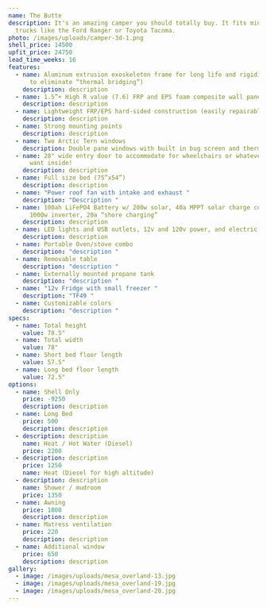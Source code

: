 ```yaml
---
name: The Butte
description: It's an amazing camper you should totally buy. It fits midsize
  trucks like the Ford Ranger or Toyota Tacoma.
photo: /images/uploads/camper-3d-1.png
shell_price: 14500
upfit_price: 24750
lead_time_weeks: 16
features:
  - name: Aluminum extrusion exoskeleton frame for long life and rigidity. (2 pieces
      to eliminate “thermal bridging”)
    description: description
  - name: 1.5”+ High R value (7.6) FRP and EPS foam composite wall panels
    description: description
  - name: Lightweight FRP/EPS hard-sided construction (easily repairable fiberglass!)
    description: description
  - name: Strong mounting points
    description: description
  - name: Two Arctic Tern windows
    description: Double pane windows with built in bug screen and thermal sun shade
  - name: 28" wide entry door to accommodate for wheelchairs or whatever else you
      want inside!
    description: description
  - name: Full size bed (75”x54”)
    description: description
  - name: "Power roof fan with intake and exhaust "
    description: "Description "
  - name: 100ah LiFePO4 Battery w/ 200w solar, 40a MPPT solar charge controller,
      1000w inverter, 20a “shore charging”
    description: description
  - name: LED lights and USB outlets, 12v and 120v power, and electric water pump
    description: description
  - name: Portable Oven/stove combo
    description: "description "
  - name: Removable table
    description: "description "
  - name: Externally mounted propane tank
    description: "description "
  - name: "12v Fridge with small freezer "
    description: "TF49 "
  - name: Customizable colors
    description: "description "
specs:
  - name: Total height
    value: 78.5"
  - name: Total width
    value: 78"
  - name: Short bed floor length
    value: 57.5"
  - name: Long bed floor length
    value: 72.5"
options:
  - name: Shell Only
    price: -9250
    description: description
  - name: Long Bed
    price: 500
    description: description
  - description: description
    name: Heat / Hot Water (Diesel)
    price: 2200
  - description: description
    price: 1250
    name: Heat (Diesel for high altitude)
  - description: description
    name: Shower / mudroom
    price: 1350
  - name: Awning
    price: 1800
    description: description
  - name: Matress ventilation
    price: 220
    description: description
  - name: Additional window
    price: 650
    description: description
gallery:
  - image: /images/uploads/mesa_overland-13.jpg
  - image: /images/uploads/mesa_overland-19.jpg
  - image: /images/uploads/mesa_overland-20.jpg
---
```

